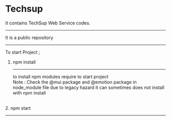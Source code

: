 # Techsup
It contains TechSup Web Service codes.<hr>
It is a public repository <hr>
To start Project ; <br> 

1.  npm install <hr>
to install npm modules require to start project <br>
Note : Check the @mui package and @emotion package in node_module file due to legacy hazard it can sometimes does not install with npm install
<br>
2.  npm start <hr>
